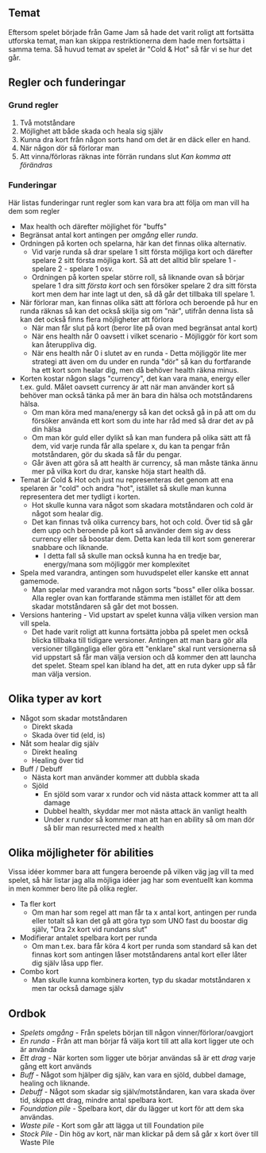 ## Temat
Eftersom spelet började från Game Jam så hade det varit roligt att fortsätta utforska temat, man kan skippa restriktionerna dem hade men fortsätta i samma tema.
Så huvud temat av spelet är "Cold & Hot" så får vi se hur det går.

## Regler och funderingar
### Grund regler
1. Två motståndare
2. Möjlighet att både skada och heala sig själv
3. Kunna dra kort från någon sorts hand om det är en däck eller en hand.
4. När någon dör så förlorar man
5. Att vinna/förloras räknas inte förrän rundans slut *Kan komma att förändras*

### Funderingar
Här listas funderingar runt regler som kan vara bra att följa om man vill ha dem som regler
* Max health och därefter möjlighet för "buffs"
* Begränsat antal kort antingen per *omgång* eller *runda*.
* Ordningen på korten och spelarna, här kan det finnas olika alternativ.
	* Vid varje runda så drar spelare 1 sitt första möjliga kort och därefter spelare 2 sitt första möjliga kort. Så att det alltid blir spelare 1 - spelare 2 - spelare 1 osv.
	* Ordningen på korten spelar större roll, så liknande ovan så börjar spelare 1 dra sitt *första kort* och sen försöker spelare 2 dra sitt första kort men dem har inte lagt ut den, så då går det tillbaka till spelare 1.
* När förlorar man, kan finnas olika sätt att förlora och beroende på hur en runda räknas så kan det också skilja sig om "när", utifrån denna lista så kan det också finns flera möjligheter att förlora
	* När man får slut på kort (beror lite på ovan med begränsat antal kort)
	* När ens health når 0 oavsett i vilket scenario - Möjliggör för kort som kan återuppliva dig.
	* När ens health når 0 i slutet av en runda - Detta möjliggör lite mer strategi att även om du under en runda "dör" så kan du fortfarande ha ett kort som healar dig, men då behöver health räkna minus.
* Korten kostar någon slags "currency", det kan vara mana, energy eller t.ex. guld. Målet oavsett currency är att när man använder kort så behöver man också tänka på mer än bara din hälsa och motståndarens hälsa.
	* Om man köra med mana/energy så kan det också gå in på att om du försöker använda ett kort som du inte har råd med så drar det av på din hälsa
	* Om man kör guld eller dylikt så kan man fundera på olika sätt att få dem, vid varje runda får alla spelare x, du kan ta pengar från motståndaren, gör du skada så får du pengar.
	* Går även att göra så att health är currency, så man måste tänka ännu mer på vilka kort du drar, kanske höja start health då.
* Temat är Cold & Hot och just nu representeras det genom att ena spelaren är "cold" och andra "hot", istället så skulle man kunna representera det mer tydligt i korten. 
	* Hot skulle kunna vara något som skadara motståndaren och cold är något som healar dig.
	* Det kan finnas två olika currency bars, hot och cold. Över tid så går dem upp och beroende på kort så använder dem sig av dess currency eller så boostar dem. Detta kan leda till kort som genererar snabbare och liknande.
		* I detta fall så skulle man också kunna ha en tredje bar, energy/mana som möjliggör mer komplexitet
* Spela med varandra, antingen som huvudspelet eller kanske ett annat gamemode.
	* Man spelar med varandra mot någon sorts "boss" eller olika bossar. Alla regler ovan kan fortfarande stämma men istället för att dem skadar motståndaren så går det mot bossen.
* Versions hantering - Vid upstart av spelet kunna välja vilken version man vill spela.
	* Det hade varit roligt att kunna fortsätta jobba på spelet men också blicka tillbaka till tidigare versioner.
	  Antingen att man bara gör alla versioner tillgängliga eller göra ett "enklare" skal runt versionerna så vid uppstart så får man välja version och då kommer den att launcha det spelet.
	  Steam spel kan ibland ha det, att en ruta dyker upp så får man välja version.
## Olika typer av kort
* Något som skadar motståndaren
	* Direkt skada
	* Skada över tid (eld, is)
* Nåt som healar dig själv
	* Direkt healing
	* Healing över tid
* Buff / Debuff
	* Nästa kort man använder kommer att dubbla skada
	* Sjöld
		* En sjöld som varar x rundor och vid nästa attack kommer att ta all damage
		* Dubbel health, skyddar mer mot nästa attack än vanligt health
		* Under x rundor så kommer man att han en ability så om man dör så blir man resurrected med x health

## Olika möjligheter för abilities
Vissa idéer kommer bara att fungera beroende på vilken väg jag vill ta med spelet, så här listar jag alla möjliga idéer jag har som eventuellt kan komma in men kommer bero lite på olika regler.

* Ta fler kort
	* Om man har som regel att man får ta x antal kort, antingen per runda eller totalt så kan det gå att göra typ som UNO fast du boostar dig själv, "Dra 2x kort vid rundans slut"
* Modifierar antalet spelbara kort per runda
	* Om man t.ex. bara får köra 4 kort per runda som standard så kan det finnas kort som antingen låser motståndarens antal kort eller låter dig själv låsa upp fler.
* Combo kort
	* Man skulle kunna kombinera korten, typ du skadar motståndaren x men tar också damage själv

## Ordbok
* *Spelets omgång* - Från spelets början till någon vinner/förlorar/oavgjort
* *En runda*  - Från att man börjar få välja kort till att alla kort ligger ute och är använda
* *Ett drag* - När korten som ligger ute börjar användas så är ett *drag* varje gång ett kort används
* *Buff* - Något som hjälper dig själv, kan vara en sjöld, dubbel damage, healing och liknande.
* *Debuff* - Något som skadar sig själv/motståndaren, kan vara skada över tid, skippa ett drag, mindre antal spelbara kort.
* *Foundation pile* - Spelbara kort, där du lägger ut kort för att dem ska användas.
* *Waste pile* - Kort som går att lägga ut till Foundation pile
* *Stock Pile* - Din hög av kort, när man klickar på dem så går x kort över till Waste Pile